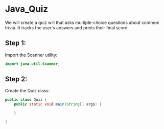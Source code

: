 # Java_Quiz
We will create a quiz will that asks multiple-choice questions about common trivia. It tracks the user's answers and prints their final score.

## Step 1:

Import the Scanner utility:

```java
import java.util.Scanner;
```

## Step 2:

Create the Quiz class:

```java
public class Quiz {
    public static void main(String[] args) {

    }

}
```